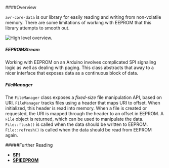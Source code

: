 ####Overview

`avr-core-data` is our library for easily reading and writing from non-volatile memory. There are some limitations of working with EEPROM that this library attempts to smooth out.

![High level overview.](https://www.lucidchart.com/publicSegments/view/8e433611-4d2d-43cd-813b-36c5136e3d7b/image.png)

##### EEPROMStream

Working with EEPROM on an Arduino involves complicated SPI signaling logic as well as dealing with paging. This class abstracts that away to a nicer interface that exposes data as a continuous block of data.

##### FileManager

The `FileManager` class exposes a _fixed-size_ file manipulation API, based on URI. `FileManager` tracks files using a header that maps URI to offset. When initialized, this header is read into memory. When a file is created or requested, the URI is mapped through the header to an offset in EEPROM. A `File` object is returned, which can be used to manipulate the data. `File::flush()` is called when the data should be written to EEPROM. `File::refresh()` is called when the data should be read from EEPROM again.

#####Further Reading

* **[SPI](https://www.arduino.cc/en/reference/SPI)**
* **[SPIEEPROM](https://www.arduino.cc/en/Tutorial/SPIEEPROM)**